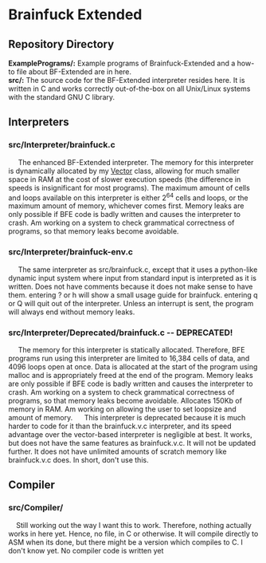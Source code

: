 # Brainfuck Extended

## Repository Directory
**ExamplePrograms/:** Example programs of Brainfuck-Extended and a how-to file about BF-Extended are in here. <br>
**src/:** The source code for the BF-Extended interpreter resides here. It is written in C and works correctly out-of-the-box on all Unix/Linux systems with the standard GNU C library.<br>

## Interpreters

### src/Interpreter/brainfuck.c
&nbsp;&nbsp;&nbsp;&nbsp; The enhanced BF-Extended interpreter. The memory for this interpreter is dynamically allocated by my [Vector](http://github.com/CoralRocker/C-Vector-Generic) class, allowing for much smaller space in RAM at the cost of slower execution speeds (the difference in speeds is insignificant for most programs). The maximum amount of cells and loops available on this interpreter is either 2<sup>64</sup> cells and loops, or the maximum amount of memory, whichever comes first. Memory leaks are only possible if BFE code is badly written and causes the interpreter to crash. Am working on a system to check grammatical correctness of programs, so that memory leaks become avoidable.

### src/Interpreter/brainfuck-env.c
&nbsp;&nbsp;&nbsp;&nbsp; The same interpreter as src/brainfuck.c, except that it uses a python-like dynamic input system where input from standard input is interpreted as it is written. Does not have comments because it does not make sense to have them. entering ? or h will show a small usage guide for brainfuck. entering q or Q will quit out of the interpreter. Unless an interrupt is sent, the program will always end without memory leaks.

### src/Interpreter/Deprecated/brainfuck.c -- DEPRECATED!
&nbsp;&nbsp;&nbsp;&nbsp; The memory for this interpreter is statically allocated. Therefore, BFE programs run using this interpreter are limited to 16,384 cells of data, and  4096 loops open at once. Data is allocated at the start of the program using malloc and is appropriately freed at the end of the program. Memory leaks are only possible if BFE code is badly written and causes the interpreter to crash. Am working on a system to check grammatical correctness of programs, so that memory leaks become avoidable. Allocates 150Kb of memory in RAM. Am working on allowing the user to set loopsize and amount of memory. 
&nbsp;&nbsp;&nbsp;&nbsp; This interpreter is deprecated because it is much harder to code for it than the brainfuck.v.c interpreter, and its speed advantage over the vector-based interpreter is negligible at best. It works, but does not have the same features as brainfuck.v.c. It will not be updated further. It does not have unlimited amounts of scratch memory like brainfuck.v.c does. In short, don't use this.

## Compiler
### src/Compiler/
&nbsp;&nbsp;&nbsp;&nbsp;Still working out the way I want this to work. Therefore, nothing actually works in here yet. Hence, no file, in C or otherwise. It will compile directly to ASM when its done, but there might be a version which compiles to C. I don't know yet. No compiler code is written yet
